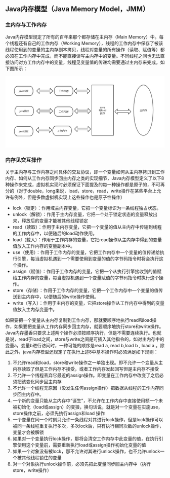 ## Java内存模型（Java Memory Model，JMM）

### 主内存与工作内存

Java内存模型规定了所有的百年来那个都存储在主内存（Main Memory）中。每个线程还有自己的工作内存（Working Memory），线程的工作内存中保存了被该线程使用到的变量的主内存副本拷贝，线程对变量的所有操作（读取、赋值等）都必须在工作内存中完成，而不能直接读写主内存中的变量。不同线程之间也无法直接访问对方工作内存中的变量，线程见变量值的传递均需要通过主内存来完成。如下图所示：

![工作内存与主内存之间的关系](https://github.com/Never12581/study-demo/blob/master/other-file/picture/java-basics/%E5%B7%A5%E4%BD%9C%E7%BA%BF%E7%A8%8B%EF%BC%8C%E4%B8%BB%E5%86%85%E5%AD%98%E5%85%B3%E7%B3%BB.jpg?raw=true)



### 内存见交互操作

关于主内存与工作内存之间具体的交互协议，即一个变量如何从主内存拷贝到工作内存、如何从工作内存同步回主内存之类的实现细节，Java内存模型定义了以下8种操作来完成，虚拟机实现时必须保证下面提及的每一种操作都是原子的，不可再分的（对于double，long来说，load，store，read，write操作在某些平台上允许有例外，但是多数虚拟机实现上这些操作也是原子性操作）

- lock（锁定）：作用域主内存变量，它把一个变量标识为一条线程独占状态。
- unlock（解锁）：作用于主内存变量，它把一个处于锁定状态的变量释放出来，释放后的变量才能被其他线程锁定
- read（读取）：作用于主内存变量，它把一个变量的值从主内存中传输到线程的工作内存中，以便随后的load动作使用。
- load（载入）：作用于工作内存的变量，它把read操作从主内存中得到的变量值放入工作内存的变量副本中。
- use（使用）：作用于工作内存的变量，它把工作内存中一个变量的值传递给执行引擎，每当虚拟机遇到一个需要使用到变量的值的字节码指令时将会执行这个操作。
- assign（赋值）：作用于工作内存的变量，它把一个从执行引擎接收到的值赋给工作内存的变量，每当虚拟机遇到一个变量赋值的字节码指令时执行这个操作。
- store（存储）：作用于工作内存的变量，它把一个工作内存中一个变量的值传送到主内存中，以便随后的write操作使用。
- write（写入）：作用于主内存的变量，它把store操作从工作内存中得到的变量值放入主内存变量中。

如果要把一个变量从主内存复制到工作内存，那就要顺序地执行read和load操作，如果要把变量从工作内存同步回主内存，就要顺序地执行store和write操作。Java内存墨香只要求上述两个操作必须按顺序执行，但是不需要连续执行。也就是说，read于load之间，store与write之间是可插入其他指令的，如对主内存中的变量a，变量b进行访问时，一种可能的顺序是read a, read b,load b , load a 。除此之外，java内存模型还规定了在执行上述8中基本操作时必须满足如下规则：

1. 不允许read和load，store和write操作之一单独出现。即不允许一个变量从主内存读取了但是工作内存不接受，或者工作内存发起回写但是主内存不接受
2. 不允许一个线程丢弃它最近的assign操作。即变量在工作内存中改变了之后必须把该变化同步回主内存
3. 不允许一个线程无原因（没发生任何assign操作）把数据从线程的工作内存同步回主内存中。
4. 一个新的变量只能从主内存中“诞生”，不允许在工作内存中直接使用额一个未被初始化（load或assign）的变狼，换句话说，就是对一个变量在实施use，store操作之前，必须先执行assign和load 操作
5. 一个变量在同一个时刻只允许一条线程对其进行lock操作，但是lock操作可以被同一条线程重复执行多次，多次lock后，只有执行相同次数的unlock操作，变量才会被解锁
6. 如果对一个变量执行lock操作，那将会清空工作内存中此变量的值，在执行引擎使用这个变量前，需要重新执行load或assign操作初始化变量的值
7. 如果一个对象没有被lock，那不允许对其进行unlock操作，也不允许unlock一个被其他线程锁住的变量
8. 对一个对象执行unlock操作前，必须先把此变量同步回主内存中（执行store，write操作）